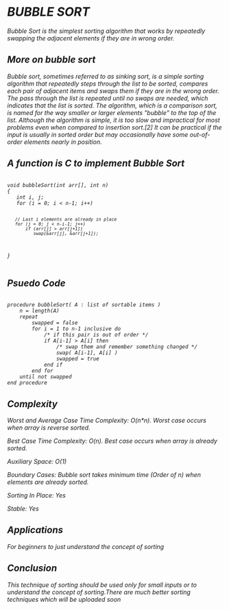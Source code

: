 <h1><i>BUBBLE SORT<i></h1>
<p>Bubble Sort is the simplest sorting algorithm that works by repeatedly swapping the adjacent elements if they are in wrong order.</p>
<h2>More on bubble sort</h2>
<p>Bubble sort, sometimes referred to as sinking sort, is a simple sorting algorithm that repeatedly steps through the list to be sorted, compares each pair of adjacent items and swaps them if they are in the wrong order. The pass through the list is repeated until no swaps are needed, which indicates that the list is sorted. The algorithm, which is a comparison sort, is named for the way smaller or larger elements "bubble" to the top of the list. Although the algorithm is simple, it is too slow and impractical for most problems even when compared to insertion sort.[2] It can be practical if the input is usually in sorted order but may occasionally have some out-of-order elements nearly in position.</p>
<h2>A function is C to implement Bubble Sort</h2>
<pre><code>
void bubbleSort(int arr[], int n)
{
   int i, j;
   for (i = 0; i < n-1; i++)      
 
       // Last i elements are already in place   
       for (j = 0; j < n-i-1; j++) 
           if (arr[j] > arr[j+1])
              swap(&arr[j], &arr[j+1]);
}
</code></pre>
<h2>Psuedo Code</h2>
<pre><code>
procedure bubbleSort( A : list of sortable items )
    n = length(A)
    repeat 
        swapped = false
        for i = 1 to n-1 inclusive do
            /* if this pair is out of order */
            if A[i-1] > A[i] then
                /* swap them and remember something changed */
                swap( A[i-1], A[i] )
                swapped = true
            end if
        end for
    until not swapped
end procedure
</code></pre>
<h2>Complexity</h2>
<p>Worst and Average Case Time Complexity: O(n*n). Worst case occurs when array is reverse sorted.

Best Case Time Complexity: O(n). Best case occurs when array is already sorted.

Auxiliary Space: O(1)

Boundary Cases: Bubble sort takes minimum time (Order of n) when elements are already sorted.

Sorting In Place: Yes

Stable: Yes</p>
<h2>Applications</h2>
<p>For beginners to just understand the concept of sorting</p>
<h2>Conclusion</h2>
<p>This technique of sorting should be used only for small inputs or to understand the concept of sorting.There are much better sorting techniques which will be uploaded soon</p>
